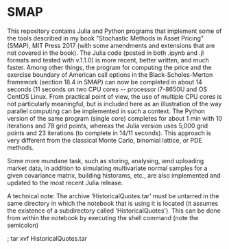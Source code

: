 # SMAP
This repository contains Julia and Python programs that implement some of the tools described in my book "Stochastic Methods in Asset Pricing" (SMAP), MIT Press 2017 (with some amendments and extensions that are not covered in the book). The Julia code (posted in both .ipynb and .jl formats and tested with v.1.1.0) is more recent, better written, and much faster. Among other things, the program for computing the price and the exercise boundary of American call options in the Black-Scholes-Merton framework (section 18.4 in SMAP) can now be completed in about 14 seconds (11 seconds on two CPU cores -- processor i7-8650U and OS CentOS Linux. From practical point of view, the use of multiple CPU cores is not particularly meaningful, but is included here as an illustration of the way parallel computing can be implemented in such a context. The Python version of the same program (single core) completes for about 1 min with 10 iterations and 78 grid points, whereas the Julia version uses 5,000 grid points and 23 iterations (to complete in 14/11 seconds). This approach is very different from the classical Monte Carlo, binomial lattice, or PDE methods.

Some more mundane task, such as storing, analysing, amd uploading market data, in addition to simulating multivariate normal samples for a given covariance matrix, building historams, etc., are also implemented and updated to the most recent Julia release. 

A technical note: The archive 'HistoricalQuotes.tar' must be untarred in the same directory in which the notebook that is using it is located (it assumes the existence of a subdirectory called 'HistoricalQuotes'). This can be done from within the notebook by executing the shell command (note the semicolon)

; tar xvf HistoricalQuotes.tar
